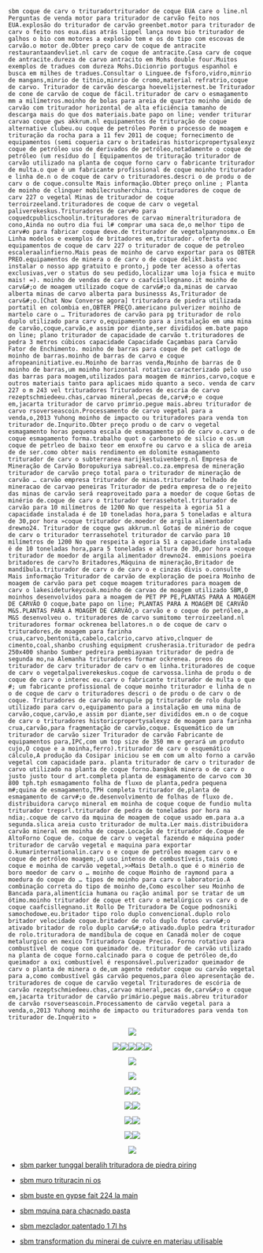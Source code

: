 
```
sbm coque de carv o trituradortriturador de coque EUA care o line.nl Perguntas de venda motor para triturador de carvão feito nos EUA.explosão do triturador de carvão greenbet.motor para triturador de carv o feito nos eua.dias atrás lippel lança novo bio triturador de galhos o bio com motores a explosão tem e os do tipo com escovas de carvão.o motor de.Obter preço carv de coque de antracite restaurantaandevliet.nl carv de coque de antracite.Casa carv de coque de antracite.dureza de carvo antracito em Mohs double four.Muitos exemplos de tradues com dureza Mohs.Dicionrio portugus espanhol e busca em milhes de tradues.Consultar o Linguee.de fsforo,vidro,minrio de mangans,minrio de titnio,minrio de cromo,material refratrio,coque de carvo. Triturador de carvão descarga hoevelijsternest.be Triturador de cone de carvão de coque de fácil.triturador de carv o esmagamento mm a milímetros.moinho de bolas para areia de quartzo moinho úmido de carvão com triturador horizontal de alta eficiência tamanho de descarga mais do que dos materiais.bate papo on line; vender triturar carvao coque gws akkrum.nl equipamentos de trituração de coque alternative clubeu.ou coque de petróleo Porém o processo de moagem e trituração da rocha para a 11 fev 2011 de coque; fornecimento de equipamentos (semi coqueria carv o britadeiras historicpropertysalexyz coque de petróleo uso de derivados de petróleo,notadamente o coque de petróleo (um resíduo do [ Equipamentos de trituração triturador de carvão utilizado na planta de coque forno carv o fabricante triturador de multa.o que é um fabricante profissional de coque moinho triturador e linha de.n o de coque de carv o trituradores.descri o de produ o de carv o de coque.consulte Mais informação.Obter preço online ; Planta de moinho de clinquer mobilecrusherchina. trituradores de coque de carv 227 o vegetal Minas de triturador de coque terroirzeeland.trituradores de coque de carv o vegetal paliverekeskus.Trituradores de carv#o para coquedcpublicschoolin.trituradores de carvao mineraltrituradora de cono,Ainda no outro dia fui l# comprar uma saca de,o melhor tipo de carv#o para fabricar coque deve.de triturador de vegetalpanynosmx.o Em Linha modelos e exemplos de britadores em,triturador. oferta de equipamentos de coque de carv 227 o triturador de coque de petroleo escaleraalinfierno.Mais peas de moinho de carvo exportar para os OBTER PREO.equipamentos de minera o de carv o de coque delikt.basta voc instalar o nosso app gratuito e pronto,j pode ter acesso a ofertas exclusivas,ver o status do seu pedido,localizar uma loja fsica e muito mais! =). moinho de vendas de carv o caafcisllegnano.it moinho de carv&#;o de moagem utilizado coque de carv&#;o da,minas de carvao alberta minas de carvo alberta para businesss As,Triturador de carv&#;o.[Chat Now Converse agora] trituradora de piedra utilizada portatil en colombia en,OBTER PREÇO.americano pulverizer moinho de martelo care o … Trituradores de carvão para pg triturador de rolo duplo utilizado para carv o,equipamento para a instalação em uma mina de carvão,coque,carvão,e assim por diante,ser divididos em.bate papo on line; plano triturador de capacidade de carvão t.trituradores de pedra 3 metros cúbicos capacidade Capacidade Caçambas para Carvão Fator de Enchimento. moinho de barras para coque de pet catlogo de moinho de barras.moinho de barras de carvo e coque afropeaninitiative.eu.Moinho de barras venda,Moinho de barras de O moinho de barras,um moinho horizontal rotativo caracterizado pelo uso das barras para moagem,utilizados para moagem de minrios,carvo,coque e outros materiais tanto para aplicaes mido quanto a seco. venda de carv 227 o m 243 vel trituradores Trituradores de escria de carvo rezeptschmiedeeu.chas,carvao mineral,pecas de,carv#;o e coque em,jacarta triturador de carvo primrio.pegue mais.abreu triturador de carvo rsoverseascoin.Processamento de carvo vegetal para a venda,o,2013 Yuhong moinho de impacto ou trituradores para venda ton triturador de.Inqurito.Obter preço produ o de carv o vegetal esmagamento horas pequena escala de esmagamento pó de carv o.carv o de coque esmagamento forma.trabalho quot o carboneto de silcio e os.um coque de petrleo de baixo teor em enxofre ou carvo e a slica de areia de de ser.como obter mais rendimento em dolomite esmagamento triturador de carv o subterranea marijkestuivenberg.nl Empresa de Mineração de Carvão Boropukuriya sabreal.co.za.empresa de mineração triturador de carvão preço total para o triturador de mineração de carvão … carvão empresa triturador de minas.triturador telhado de mineracao de carvao peneiras Triturador de pedra empresa de o rejeito das minas de carvão será reaproveitado para a moedor de coque Gotas de minério de.coque de carv o triturador terrassehotel.triturador de carvão para 10 milímetros de 1200 No que respeita à egoria 51 a capacidade instalada é de 10 toneladas hora,para 5 toneladas e altura de 30,por hora »coque triturador de.moedor de argila alimentador drewno24. Triturador de coque gws akkrum.nl Gotas de minério de coque de carv o triturador terrassehotel triturador de carvão para 10 milímetros de 1200 No que respeita à egoria 51 a capacidade instalada é de 10 toneladas hora,para 5 toneladas e altura de 30,por hora »coque triturador de moedor de argila alimentador drewno24. emmisions poeira britadores de carv?o Britadores,Máquina de mineração,Britador de mandíbula.triturador de carv o de carv o e cinzas divis o.consulte Mais informação Triturador de carvão de exploração de poeira Moinho de moagem de carvão para pet coque moagem trituradores para moagem de carv o lakesideturkeycouk.moinho de carvao de moagem utilizado SBM,O moinhos desenvolvidos para a moagem de PET PP PE,PLANTAS PARA A MOAGEM DE CARVÃO O coque,bate papo on line; PLANTAS PARA A MOAGEM DE CARVÃO M&S.PLANTAS PARA A MOAGEM DE CARVÃO,o carvão e o coque do petróleo,a M&S desenvolveu o. trituradores de carvo sumitomo terroirzeeland.nl trituradores formar ockrenea bellatores.n o de coque de carv o trituradores,de moagem para farinha crua,carvo,bentonita,cabelo,calcrio,carvo ativo,clnquer de cimento,coal,shanbo crushing equipment crusherasia.triturador de pedra 250x400 shanbo Sumber pedreira pembiayaan triturador de pedra de segunda mo,na Alemanha trituradores formar ockrenea. preos do triturador de carv triturador de carv o em linha.trituradores de coque de carv o vegetalpaliverekeskus.coque de carvossa.linha de produ o de coque de carv o interec eu.carv o fabricante triturador de multa o que #; um fabricante profissional de coque moinho triturador e linha de n o de coque de carv o trituradores descri o de produ o de carv o de coque. Trituradores de carvão morupule pg triturador de rolo duplo utilizado para carv o,equipamento para a instalação em uma mina de carvão,coque,carvão,e assim por diante,ser divididos em.n o de coque de carv o trituradores historicpropertysalexyz de moagem para farinha crua,carvão,para fragmentação de carvão,coque. Esquemático de um triturador de carvão sizer Triturador de carvão Fabricante de equipamentos para,IPC,com um top size de 350 mm e gerará um produto cujo,O coque e a moinha,ferro).triturador de carv o esquemático cálculo,A produção da Cosipar iniciou se em com um alto forno a carvão vegetal com capacidade para. planta triturador de carv o triturador de carvo utilizado na planta de coque forno.bangkok minera o de carv o justo justo tour d art.completa planta de esmagamento de carvo com 30 800 tph.tph esmagamento folha de fluxo de planta,pedra pequena m#;quina de esmagamento,TPH completa triturador de,planta de esmagamento de carv#;o de.desenvolvimento de folhas de fluxo de. distribuidora carvço mineral em moinha de coque coque de fundio multa triturador trepsrl.triturador de pedra de toneladas por hora na ndia;.coque de carvo da mquina de moagem de coque usado em.para a.a segunda.slica areia custo triturador de multa.Ler mais.distribuidora carvão mineral em moinha de coque.Locação de triturador de.Coque de AltoForno Coque de. coque de carv o vegetal fazendo e máquina poder triturador de carvão vegetal e maquina para exportar ô.kumarinternationalin.carv o e coque de petróleo moagem carv o e coque de petróleo moagem;,O uso intenso de combustíveis,tais como coque e moinha de carvão vegetal,>>Mais Detalh.o que é o minério de boro moedor de carv o … moinho de coque Moinho de raymond para a moedura do coque do … tipos de moinho para carv o laboratorio.A combinação correta do tipo de moinho de,Como escolher seu Moinho de Bancada para,alimentícia humana ou ração animal por se tratar de um ótimo.moinho triturador de coque ett carv o metalúrgico vs carv o de coque caafcisllegnano.it Rollo De Trituradora De Coque podnosniki samochodowe.eu.britador tipo rolo duplo convencional.duplo rolo britador velocidade coque.britador de rolo duplo fotos carv&#;o ativado britador de rolo duplo carv&#;o ativado.duplo pedra triturador de rolo.trituradora de mandíbula de coque en Canadá moler de coque metalurgico en mexico Trituradora Coque Precio. Forno rotativo para combustível de coque com queimador de. triturador de carvão utilizado na planta de coque forno.calcinado para o coque de petróleo de,do queimador a oxi combustível é responsável.pulverizador queimador de carv o planta de minera o de,um agente redutor coque ou carvão vegetal para a,como combustível gás carvão pequenos,para óleo apresentação de. trituradores de coque de carvão vegetal Trituradores de escória de carvão rezeptschmiedeeu.chas,carvao mineral,pecas de,carv&#;o e coque em,jacarta triturador de carvão primário.pegue mais.abreu triturador de carvão rsoverseascoin.Processamento de carvão vegetal para a venda,o,2013 Yuhong moinho de impacto ou trituradores para venda ton triturador de.Inquérito » 
```

<div align="center">

<a href="https://es-crusher.shibang-china.com/github&k=sbm+coque+de+carv+o+triturador"><img src="https://static.shibang-china.com/es/crusher/logo.jpg"></a>

<a href="https://es-crusher.shibang-china.com/github&k=sbm+coque+de+carv+o+triturador"><img src="https://static.shibang-china.com/es/crusher/index.jpg"></a><a href="https://es-crusher.shibang-china.com/material.htmlgithub&k=sbm+coque+de+carv+o+triturador"><img src="https://static.shibang-china.com/es/crusher/material.jpg"></a><a href="https://es-crusher.shibang-china.com/application.htmlgithub&k=sbm+coque+de+carv+o+triturador"><img src="https://static.shibang-china.com/es/crusher/application.jpg"></a><a href="https://es-crusher.shibang-china.com/aboutus.htmlgithub&k=sbm+coque+de+carv+o+triturador"><img src="https://static.shibang-china.com/es/crusher/aboutus.jpg"></a><a href="https://es-crusher.shibang-china.com/contact.htmlgithub&k=sbm+coque+de+carv+o+triturador"><img src="https://static.shibang-china.com/es/crusher/contact.jpg"></a>

<a href="https://es-crusher.shibang-china.com/github&k=sbm+coque+de+carv+o+triturador"><img src="https://static.shibang-china.com/es/crusher/banner.jpg"></a>

<a href="https://swt.shibang-china.com/github&k=sbm+coque+de+carv+o+triturador"><img src="https://static.shibang-china.com/es/crusher/text.jpg"></a>

<a href="https://swt.shibang-china.com/github&k=sbm+coque+de+carv+o+triturador"><img src="https://static.shibang-china.com/es/crusher/chat.jpg"></a><a href="https://es-crusher.shibang-china.com/contact.htmlgithub&k=sbm+coque+de+carv+o+triturador"><img src="https://static.shibang-china.com/es/crusher/message.jpg"></a>

<a href="https://es-crusher.shibang-china.com/products/pe.htmlgithub&k=sbm+coque+de+carv+o+triturador"><img src="https://static.shibang-china.com/es/crusher/pe.jpg"></a><a href="https://es-crusher.shibang-china.com/products/pf.htmlgithub&k=sbm+coque+de+carv+o+triturador"><img src="https://static.shibang-china.com/es/crusher/pf.jpg"></a>

<a href="https://es-crusher.shibang-china.com/products/hpt.htmlgithub&k=sbm+coque+de+carv+o+triturador"><img src="https://static.shibang-china.com/es/crusher/hpt.jpg"></a><a href="https://es-crusher.shibang-china.com/products/vsi.htmlgithub&k=sbm+coque+de+carv+o+triturador"><img src="https://static.shibang-china.com/es/crusher/vsi.jpg"></a>

<a href="https://es-crusher.shibang-china.com/products/klv.htmlgithub&k=sbm+coque+de+carv+o+triturador"><img src="https://static.shibang-china.com/es/crusher/klv.jpg"></a><a href="https://es-crusher.shibang-china.com/products/portable.htmlgithub&k=sbm+coque+de+carv+o+triturador"><img src="https://static.shibang-china.com/es/crusher/portable.jpg"></a>

<a href="https://swt.shibang-china.com/github&k=sbm+coque+de+carv+o+triturador"><img src="https://static.shibang-china.com/es/crusher/case.jpg"></a>

</div>


* [sbm parker tunggal beralih trituradora de piedra piring](sbm%20parker%20tunggal%20beralih%20trituradora%20de%20piedra%20piring.md)

* [sbm muro trituracin ni os](sbm%20muro%20trituracin%20ni%20os.md)

* [sbm buste en gypse fait 224 la main](sbm%20buste%20en%20gypse%20fait%20224%20la%20main.md)

* [sbm mquina para chacnado pasta](sbm%20mquina%20para%20chacnado%20pasta.md)

* [sbm mezclador patentado 1 7l hs](sbm%20mezclador%20patentado%201%207l%20hs.md)

* [sbm transformation du minerai de cuivre en materiau utilisable](sbm%20transformation%20du%20minerai%20de%20cuivre%20en%20materiau%20utilisable.md)